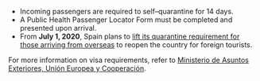 - Incoming passengers are required to self–quarantine for 14 days.
- A Public Health Passenger Locator Form must be completed and presented upon arrival.
- From **July 1, 2020**, Spain plans to [lift its quarantine requirement for those arriving from overseas](https://www.garda.com/crisis24/news-alerts/348531/spain-authorities-ease-covid-19-restrictions-in-madrid-and-barcelona-from-june-8-update-29) to reopen the country for foreign tourists.

For more information on visa requirements, refer to [Ministerio de Asuntos Exteriores, Unión Europea y Cooperación](http://www.exteriores.gob.es/Portal/en/Paginas/inicio.aspx).

